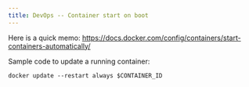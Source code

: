 ```yaml
---
title: DevOps -- Container start on boot
---
```


Here is a quick memo:
https://docs.docker.com/config/containers/start-containers-automatically/

Sample code to update a running container:

```
docker update --restart always $CONTAINER_ID
```

